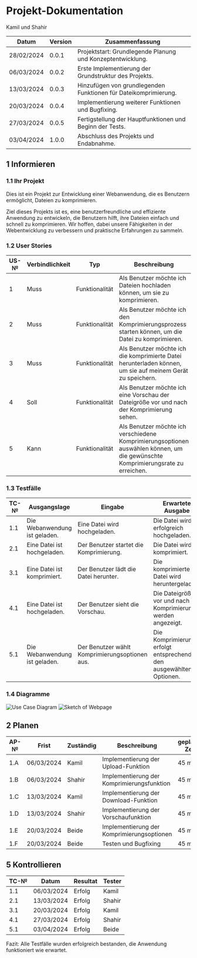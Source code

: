# Projekt-Dokumentation

Kamil und Shahir

| Datum       | Version | Zusammenfassung                                              |
| ----------- | ------- | ------------------------------------------------------------ |
| 28/02/2024  | 0.0.1   | Projektstart: Grundlegende Planung und Konzeptentwicklung.   |
| 06/03/2024  | 0.0.2   | Erste Implementierung der Grundstruktur des Projekts.         |
| 13/03/2024  | 0.0.3   | Hinzufügen von grundlegenden Funktionen für Dateikomprimierung.   |
| 20/03/2024  | 0.0.4   | Implementierung weiterer Funktionen und Bugfixing.            |
| 27/03/2024  | 0.0.5   | Fertigstellung der Hauptfunktionen und Beginn der Tests.      |
| 03/04/2024  | 1.0.0   | Abschluss des Projekts und Endabnahme.                        |

## 1 Informieren

### 1.1 Ihr Projekt

Dies ist ein Projekt zur Entwicklung einer Webanwendung, die es Benutzern ermöglicht, Dateien zu komprimieren.

Ziel dieses Projekts ist es, eine benutzerfreundliche und effiziente Anwendung zu entwickeln, die Benutzern hilft, ihre Dateien einfach und schnell zu komprimieren. Wir hoffen, dabei unsere Fähigkeiten in der Webentwicklung zu verbessern und praktische Erfahrungen zu sammeln.

### 1.2 User Stories

| US-№ | Verbindlichkeit | Typ  | Beschreibung                                             |
| ---- | --------------- | ---- | -------------------------------------------------------- |
| 1    | Muss            | Funktionalität | Als Benutzer möchte ich Dateien hochladen können, um sie zu komprimieren. |
| 2    | Muss            | Funktionalität | Als Benutzer möchte ich den Komprimierungsprozess starten können, um die Datei zu komprimieren. |
| 3    | Muss            | Funktionalität | Als Benutzer möchte ich die komprimierte Datei herunterladen können, um sie auf meinem Gerät zu speichern. |
| 4    | Soll            | Funktionalität | Als Benutzer möchte ich eine Vorschau der Dateigröße vor und nach der Komprimierung sehen. |
| 5    | Kann            | Funktionalität | Als Benutzer möchte ich verschiedene Komprimierungsoptionen auswählen können, um die gewünschte Komprimierungsrate zu erreichen. |

### 1.3 Testfälle

| TC-№ | Ausgangslage | Eingabe | Erwartete Ausgabe |
| ---- | ------------ | ------- | ----------------- |
| 1.1  | Die Webanwendung ist geladen. | Eine Datei wird hochgeladen. | Die Datei wird erfolgreich hochgeladen. |
| 2.1  | Eine Datei ist hochgeladen. | Der Benutzer startet die Komprimierung. | Die Datei wird komprimiert. |
| 3.1  | Eine Datei ist komprimiert. | Der Benutzer lädt die Datei herunter. | Die komprimierte Datei wird heruntergeladen. |
| 4.1  | Eine Datei ist hochgeladen. | Der Benutzer sieht die Vorschau. | Die Dateigrößen vor und nach der Komprimierung werden angezeigt. |
| 5.1  | Die Webanwendung ist geladen. | Der Benutzer wählt Komprimierungsoptionen aus. | Die Komprimierung erfolgt entsprechend den ausgewählten Optionen. |

### 1.4 Diagramme

![Use Case Diagram](path_to_use_case_diagram.png)
![Sketch of Webpage](path_to_webpage_sketch.png)

## 2 Planen

| AP-№ | Frist      | Zuständig | Beschreibung                              | geplante Zeit |
| ---- | ---------- | --------- | ----------------------------------------- | ------------- |
| 1.A  | 06/03/2024 | Kamil     | Implementierung der Upload-Funktion       | 45 min        |
| 1.B  | 06/03/2024 | Shahir    | Implementierung der Komprimierungsfunktion| 45 min        |
| 1.C  | 13/03/2024 | Kamil     | Implementierung der Download-Funktion     | 45 min        |
| 1.D  | 13/03/2024 | Shahir    | Implementierung der Vorschaufunktion      | 45 min        |
| 1.E  | 20/03/2024 | Beide     | Implementierung der Komprimierungsoptionen| 45 min        |
| 1.F  | 20/03/2024 | Beide     | Testen und Bugfixing                      | 45 min        |



## 5 Kontrollieren

| TC-№ | Datum       | Resultat | Tester |
| ---- | ----------- | -------- | ------ |
| 1.1  | 06/03/2024  | Erfolg   | Kamil  |
| 2.1  | 13/03/2024  | Erfolg   | Shahir |
| 3.1  | 20/03/2024  | Erfolg   | Kamil  |
| 4.1  | 27/03/2024  | Erfolg   | Shahir |
| 5.1  | 03/04/2024  | Erfolg   | Beide  |

Fazit: Alle Testfälle wurden erfolgreich bestanden, die Anwendung funktioniert wie erwartet.

